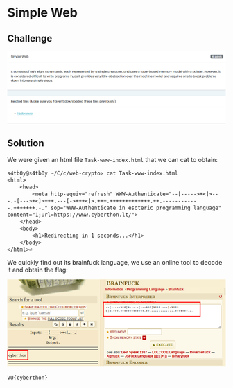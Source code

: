 # Simple Web

## Challenge 

![alt text](images/simple-web.png?raw=true)

## Solution

We were given an html file `Task-www-index.html` that we can cat to obtain:
```
s4tb0y@s4tb0y ~/C/c/web-crypto> cat Task-www-index.html 
<html>
    <head>
        <meta http-equiv="refresh" WWW-Authenticate="--[----->+<]>---.-[--->+<]>+++.---[->+++<]>.+++.+++++++++++++.++.------------.+++++++.-." sop="WWW-Authenticate in esoteric programming language" content="1;url=https://www.cyberthon.lt/">
    </head>
    <body>
        <h1>Redirecting in 1 seconds...</h1>
    </body>
</html>⏎                  
```
We quickly find out its brainfuck language, we use an online tool to decode it and obtain the flag:

![alt text](images/web-simple2.png?raw=true)

`VU{cyberthon}`
